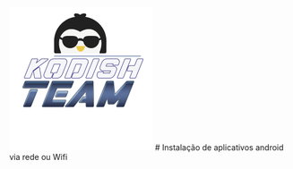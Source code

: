 <img src="https://raw.githubusercontent.com/kodishmediacenter/kodishweb/gh-pages/kodish.png" height="256" width="256"> 
#  Instalação de aplicativos android via rede ou Wifi
